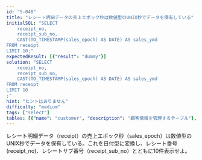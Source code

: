 ```yaml
---
id: "S-048"
title: "レシート明細データの売上エポック秒は数値型のUNIX秒でデータを保有している"
initialSQL: "SELECT 
    receipt_no,
    receipt_sub_no,
    CAST(TO_TIMESTAMP(sales_epoch) AS DATE) AS sales_ymd
FROM receipt 
LIMIT 10;"
expectedResult: [{"result": "dummy"}]
solution: "SELECT 
    receipt_no,
    receipt_sub_no,
    CAST(TO_TIMESTAMP(sales_epoch) AS DATE) AS sales_ymd
FROM receipt 
LIMIT 10
;"
hint: "ヒントはありません"
difficulty: "medium"
tags: ["select"]
tables: [{"name": "customer", "description": "顧客情報を管理するテーブル"}, {"name": "receipt", "description": "レシート明細データを管理するテーブル"}, {"name": "store", "description": "店舗情報を管理するテーブル"}, {"name": "product", "description": "商品情報を管理するテーブル"}, {"name": "category", "description": "カテゴリ情報を管理するテーブル"}]
---
```


レシート明細データ（receipt）の売上エポック秒（sales_epoch）は数値型のUNIX秒でデータを保有している。これを日付型に変換し、レシート番号(receipt_no)、レシートサブ番号（receipt_sub_no）とともに10件表示せよ。